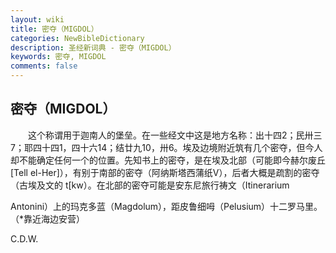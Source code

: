 ```yaml
---
layout: wiki
title: 密夺（MIGDOL）
categories: NewBibleDictionary
description: 圣经新词典 - 密夺（MIGDOL）
keywords: 密夺, MIGDOL
comments: false
---
```


## 密夺（MIGDOL）

　　这个称谓用于迦南人的堡垒。在一些经文中这是地方名称：出十四2；民卅三7；耶四十四1，四十六14；结廿九10，卅6。埃及边境附近筑有几个密夺，但今人却不能确定任何一个的位置。先知书上的密夺，是在埃及北部（可能即今赫尔废丘 [Tell el-Her]），有别于南部的密夺（阿纳斯塔西蒲纸V），后者大概是疏割的密夺（古埃及文的 t[kw）。在北部的密夺可能是安东尼旅行祷文（Itinerarium

Antonini）上的玛克多蓝（Magdolum），距皮鲁细呣（Pelusium）十二罗马里。（*靠近海边安营）

C.D.W.








